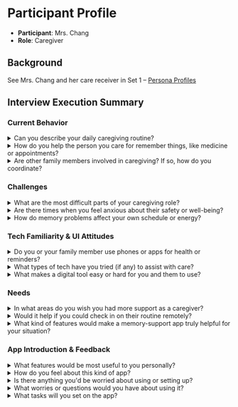 # Participant Profile

- **Participant**: Mrs. Chang
- **Role**: Caregiver

## Background

See Mrs. Chang and her care receiver in Set 1 – [Persona Profiles](personas_design.md)

## Interview Execution Summary

### Current Behavior

<details>
<summary>Can you describe your daily caregiving routine?</summary>

I wake up early, usually around the same time as Mr. Chang—he's always up by 6 a.m. I prepare breakfast for both of us. After that, he usually makes his tea and watches TV for most of the day. I check in periodically, make sure he eats lunch, and handle dinner after my part-time shift at the store. I don't interfere too much with his routine unless something seems off or unsafe.

</details>

<details>
<summary>How do you help the person you care for remember things, like medicine or appointments?</summary>

He doesn't take many medications right now, but when he needs reminders, I usually just tell him directly. He doesn't like being "nagged," so I try to keep it casual or make it part of our regular chat during meals. Appointments are tricky—he doesn't like going to doctors, and only his daughter, Ms. Chang, can really convince him.

</details>

<details>
<summary>Are other family members involved in caregiving? If so, how do you coordinate?</summary>

Yes, my sister-in-law (his daughter) is involved. She calls him every day and visits on weekends. We talk by phone occasionally if something important comes up—like if he's more confused than usual or needs something only she can address. We coordinate his medical care through her since he listens to her more.

</details>

### Challenges

<details>
<summary>What are the most difficult parts of your caregiving role?</summary>

It's hard when he repeats himself or gets confused and doesn't realize it. He gets defensive if we suggest he might be forgetting things. I have to stay patient without correcting him too much, which takes emotional energy.

</details>

<details>
<summary>Are there times when you feel anxious about their safety or well-being?</summary>

Yes, especially when I'm at work. I worry he might forget something on the stove or open the door to a stranger. So far nothing serious has happened, but I'm always a little on edge.

</details>

<details>
<summary>How do memory problems affect your own schedule or energy?</summary>

They wear me down over time. It's not physically demanding, but emotionally, it's draining. I often feel like I have to do everything twice—once for him, then again to double-check. And I have less time and energy for myself.

</details>

### Tech Familiarity & UI Attitudes

<details>
<summary>Do you or your family member use phones or apps for health or reminders?</summary>

I don't use apps for caregiving specifically. Mr. Chang uses his phone for calls and voice messages, mostly with his daughter, but that's it. He's not open to learning new tech.

</details>

<details>
<summary>What types of tech have you tried (if any) to assist with care?</summary>

Not much—just calendar reminders on my own phone to track appointments or shopping. We haven't tried anything like smart devices or tracking tools.

</details>

<details>
<summary>What makes a digital tool easy or hard for you and them to use?</summary>

It needs to be extremely simple. If it has more than one button or screen, Mr. Chang won't touch it. For me, I can manage apps, but I don't want anything that takes a long time to set up or update every day. I need something that works quietly in the background.

</details>

### Needs

<details>
<summary>In what areas do you wish you had more support as a caregiver?</summary>

I wish I had help keeping track of his routine when I'm not home. Something to ease the mental burden of checking and double-checking things like meals, safety, and whether he's feeling okay.

</details>

<details>
<summary>Would it help if you could check in on their routine remotely?</summary>

Yes, especially during my work hours. Even just a little reassurance that everything is fine at home would ease my mind a lot.

</details>

<details>
<summary>What kind of features would make a memory-support app truly helpful for your situation?</summary>

Voice reminders that sound like a family member
Simple yes/no check-ins that I can review
Alerts if he misses meals or doesn't respond
A way for his daughter to stay involved too—maybe share access
Not requiring Mr. Chang to push buttons or navigate screens

</details>

### App Introduction & Feedback

<details>
<summary>What features would be most useful to you personally?</summary>

Remote check-ins with simple confirmation ("Did he have breakfast?")
A log of what he did or didn't respond to
Gentle, pre-recorded reminders from a familiar voice
Weekend coordination features for his daughter

</details>

<details>
<summary>How do you feel about this kind of app?</summary>

Honestly, it sounds promising—if it's truly simple and doesn't require much effort from Mr. Chang. I'd be more open if it helps me without making things harder for him.

</details>

<details>
<summary>Is there anything you'd be worried about using or setting up?</summary>

Yes, I worry about the setup being complicated. Also, Mr. Chang might resist anything that feels like surveillance or "treatment." It has to feel natural—like part of his day, not something clinical.

</details>

<details>
<summary>What worries or questions would you have about using it?</summary>

Yes, as long as the setup is easy and it respects his independence. I'd probably ask his daughter to help introduce it—he listens to her more.

</details>

<details>
<summary>What tasks will you set on the app?</summary>

If I were setting up tasks on the app for Mr. Chang, I'd keep it very simple and focused on maintaining his daily routine and safety, while respecting his independence. Here's what I would start with:

### Daily Tasks (Routine-Based Reminders)

#### Morning

- **6:30 a.m. – "Time for your tea."**
  - Gentle voice reminder (maybe from his daughter) to keep his routine consistent.
- **8:00 a.m. – "Did you eat breakfast?"**
  - Simple yes/no check-in so I can see if he's on track.

#### Midday

- **12:00 p.m. – "Lunch time."**
  - Reminder, especially useful when I'm not home.
- **12:30 p.m. – "Did you take your walk or stretch a bit?"**
  - Encouragement to move around a little; he often forgets.

#### Evening

- **5:30 p.m. – "Dinner will be ready soon."**
  - To help him mentally prepare, so he doesn't snack and skip meals.
- **7:30 p.m. – "Turn off the stove/lights if you're not using them."**
  - Gentle safety check to avoid forgetful accidents.

### Weekly Tasks (Family Coordination)

- **Friday Afternoon – "Your daughter is visiting tomorrow."**
  - He forgets and gets flustered when surprised. This helps him prepare.
- **Sunday – "Check if anything needs to be restocked (tea, snacks, meds)."**
  - Gives me or his daughter a heads-up on what to bring or buy.

### Check-ins / Safety Alerts

- **If he doesn't confirm a meal or task twice in a row**, I'd like to be notified (via the app or a quiet alert), so I can call or check in with him.

### Voice & Tone

- **I would use pre-recorded reminders in his daughter's voice** for sensitive or personal messages. He responds better to her and is more likely to listen.

</details>
